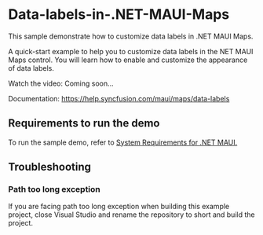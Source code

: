 # Data-labels-in-.NET-MAUI-Maps
This sample demonstrate how to customize data labels in .NET MAUI Maps.

A quick-start example to help you to customize data labels in the NET MAUI Maps control. You will learn how to enable and customize the appearance of data labels.

Watch the video: Coming soon...

Documentation:  https://help.syncfusion.com/maui/maps/data-labels 

## <a name="requirements-to-run-the-demo"></a>Requirements to run the demo ##

To run the sample demo, refer to [System Requirements for .NET MAUI.](https://help.syncfusion.com/maui/system-requirements)

## <a name="troubleshooting"></a>Troubleshooting ##
### Path too long exception
If you are facing path too long exception when building this example project, close Visual Studio and rename the repository to short and build the project.